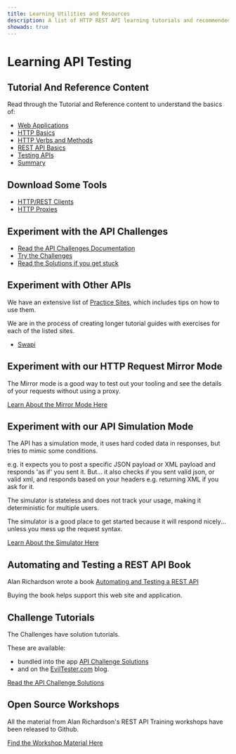 ```yaml
---
title: Learning Utilities and Resources
description: A list of HTTP REST API learning tutorials and recommended books and practice sites for API Testing.
showads: true
---
```


# Learning API Testing

## Tutorial And Reference Content

Read through the Tutorial and Reference content to understand the basics of:

- [Web Applications](/tutorials/web-basics)
- [HTTP Basics](/tutorials/http-basics)
- [HTTP Verbs and Methods](/tutorials/http-verbs)
- [REST API Basics](/tutorials/rest-api-basics)
- [Testing APIs](/tutorials/testing-apis)
- [Summary](/tutorials/summary)

## Download Some Tools

- [HTTP/REST Clients](/tools/clients)
- [HTTP Proxies](/tools/proxies)

## Experiment with the API Challenges

- [Read the API Challenges Documentation](/docs)
- [Try the Challenges](/gui/challenges)
- [Read the Solutions if you get stuck](/apichallenges/solutions)

## Experiment with Other APIs

We have an extensive list of [Practice Sites](/practice-sites), which includes tips on how to use them.

We are in the process of creating longer tutorial guides with exercises for each of the listed sites.

- [Swapi](/practice-sites/swapi)

## Experiment with our HTTP Request Mirror Mode

The Mirror mode is a good way to test out your tooling and see the details of your requests without using a proxy.

[Learn About the Mirror Mode Here](/practice-modes/mirror)

## Experiment with our API Simulation Mode

The API has a simulation mode, it uses hard coded data in responses, but tries to mimic some conditions.

e.g. it expects you to post a specific JSON payload or XML payload and responds 'as if' you sent it. But... it also checks if you sent valid json, or valid xml, and responds based on your headers e.g. returning XML if you ask for it.

The simulator is stateless and does not track your usage, making it deterministic for multiple users.

The simulator is a good place to get started because it will respond nicely... unless you mess up the request syntax.

[Learn About the Simulator Here](/practice-modes/simulation)

## Automating and Testing a REST API Book

Alan Richardson wrote a book [Automating and Testing a REST API](https://www.eviltester.com/page/books/automating-testing-api-casestudy/)

Buying the book helps support this web site and application.

## Challenge Tutorials

The Challenges have solution tutorials. 

These are available:

- bundled into the app [API Challenge Solutions](/apichallenges/solutions)
- and on the [EvilTester.com](https://www.eviltester.com/categories/api-challenges/) blog.

[Read the API Challenge Solutions](/apichallenges/solutions)

## Open Source Workshops

All the material from Alan Richardson's REST API Training workshops have been released to Github.

[Find the Workshop Material Here](https://www.eviltester.com/post/rest-api-workshops/)